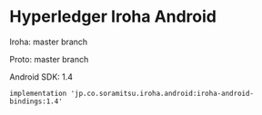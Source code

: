 # Hyperledger Iroha Android

Iroha: master branch

Proto: master branch

Android SDK: 1.4

`implementation 'jp.co.soramitsu.iroha.android:iroha-android-bindings:1.4'`
